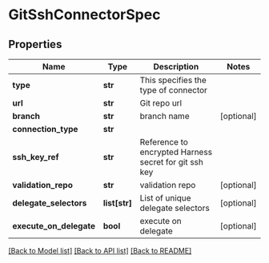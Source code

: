 # GitSshConnectorSpec

## Properties
Name | Type | Description | Notes
------------ | ------------- | ------------- | -------------
**type** | **str** | This specifies the type of connector | 
**url** | **str** | Git repo url | 
**branch** | **str** | branch name | [optional] 
**connection_type** | **str** |  | 
**ssh_key_ref** | **str** | Reference to encrypted Harness secret for git ssh key | 
**validation_repo** | **str** | validation repo | [optional] 
**delegate_selectors** | **list[str]** | List of unique delegate selectors | [optional] 
**execute_on_delegate** | **bool** | execute on delegate | [optional] 

[[Back to Model list]](../README.md#documentation-for-models) [[Back to API list]](../README.md#documentation-for-api-endpoints) [[Back to README]](../README.md)

